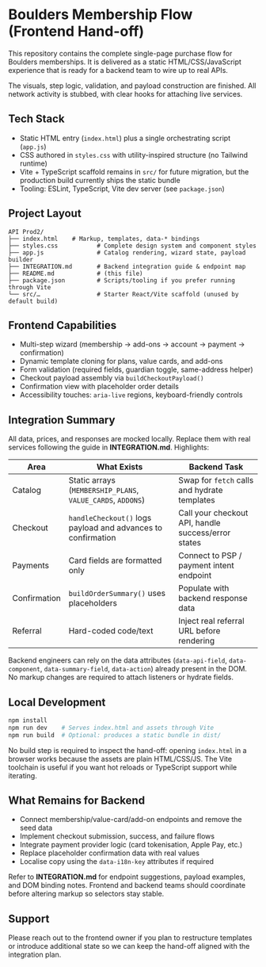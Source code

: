 # Boulders Membership Flow (Frontend Hand-off)

This repository contains the complete single-page purchase flow for Boulders memberships. It is delivered as a static HTML/CSS/JavaScript experience that is ready for a backend team to wire up to real APIs.

The visuals, step logic, validation, and payload construction are finished. All network activity is stubbed, with clear hooks for attaching live services.

## Tech Stack

- Static HTML entry (`index.html`) plus a single orchestrating script (`app.js`)
- CSS authored in `styles.css` with utility-inspired structure (no Tailwind runtime)
- Vite + TypeScript scaffold remains in `src/` for future migration, but the production build currently ships the static bundle
- Tooling: ESLint, TypeScript, Vite dev server (see `package.json`)

## Project Layout

```
API Prod2/
├── index.html    # Markup, templates, data-* bindings
├── styles.css           # Complete design system and component styles
├── app.js               # Catalog rendering, wizard state, payload builder
├── INTEGRATION.md       # Backend integration guide & endpoint map
├── README.md            # (this file)
├── package.json         # Scripts/tooling if you prefer running through Vite
└── src/…                # Starter React/Vite scaffold (unused by default build)
```

## Frontend Capabilities

- Multi-step wizard (membership → add-ons → account → payment → confirmation)
- Dynamic template cloning for plans, value cards, and add-ons
- Form validation (required fields, guardian toggle, same-address helper)
- Checkout payload assembly via `buildCheckoutPayload()`
- Confirmation view with placeholder order details
- Accessibility touches: `aria-live` regions, keyboard-friendly controls

## Integration Summary

All data, prices, and responses are mocked locally. Replace them with real services following the guide in **INTEGRATION.md**. Highlights:

| Area | What Exists | Backend Task |
| --- | --- | --- |
| Catalog | Static arrays (`MEMBERSHIP_PLANS`, `VALUE_CARDS`, `ADDONS`) | Swap for `fetch` calls and hydrate templates |
| Checkout | `handleCheckout()` logs payload and advances to confirmation | Call your checkout API, handle success/error states |
| Payments | Card fields are formatted only | Connect to PSP / payment intent endpoint |
| Confirmation | `buildOrderSummary()` uses placeholders | Populate with backend response data |
| Referral | Hard-coded code/text | Inject real referral URL before rendering |

Backend engineers can rely on the data attributes (`data-api-field`, `data-component`, `data-summary-field`, `data-action`) already present in the DOM. No markup changes are required to attach listeners or hydrate fields.

## Local Development

```bash
npm install
npm run dev    # Serves index.html and assets through Vite
npm run build  # Optional: produces a static bundle in dist/
```

No build step is required to inspect the hand-off: opening `index.html` in a browser works because the assets are plain HTML/CSS/JS. The Vite toolchain is useful if you want hot reloads or TypeScript support while iterating.

## What Remains for Backend

- Connect membership/value-card/add-on endpoints and remove the seed data
- Implement checkout submission, success, and failure flows
- Integrate payment provider logic (card tokenisation, Apple Pay, etc.)
- Replace placeholder confirmation data with real values
- Localise copy using the `data-i18n-key` attributes if required

Refer to **INTEGRATION.md** for endpoint suggestions, payload examples, and DOM binding notes. Frontend and backend teams should coordinate before altering markup so selectors stay stable.

## Support

Please reach out to the frontend owner if you plan to restructure templates or introduce additional state so we can keep the hand-off aligned with the integration plan.
